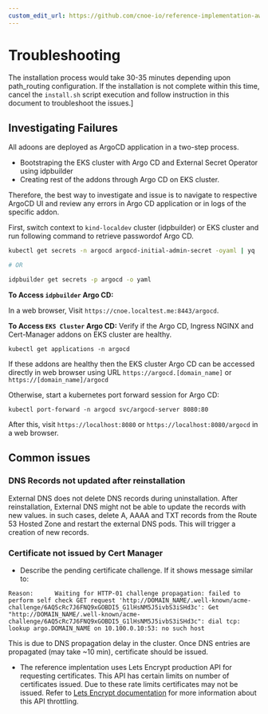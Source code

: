 ```yaml
---
custom_edit_url: https://github.com/cnoe-io/reference-implementation-aws/blob/main/docs/troubleshooting.md
---
```



# Troubleshooting
The installation process would take 30-35 minutes depending upon path_routing configuration. If the installation is not complete within this time, cancel the `install.sh` script execution and follow instruction in this document to troubleshoot the issues.]

## Investigating Failures
All adoons are deployed as ArgoCD application in a two-step process. 
+ Bootstraping the EKS cluster with Argo CD and External Secret Operator using idpbuilder
+ Creating rest of the addons through Argo CD on EKS cluster.

Therefore, the best way to investigate and issue is to navigate to respective ArgoCD UI and review any errors in Argo CD application or in logs of the specific addon.

First, switch context to `kind-localdev` cluster (idpbuilder) or EKS cluster and run following command to retrieve passwordof Argo CD.

```bash
kubectl get secrets -n argocd argocd-initial-admin-secret -oyaml | yq '.data.password' | base64 -d

# OR

idpbuilder get secrets -p argocd -o yaml
``` 

**To Access **`idpbuilder`** Argo CD:**

In a web browser, Visit `https://cnoe.localtest.me:8443/argocd`.

**To Access **`EKS Cluster`** Argo CD:**
Verify if the Argo CD, Ingress NGINX and Cert-Manager addons on EKS cluster are healthy.

```
kubectl get applications -n argocd
```

If these addons are healthy then the EKS cluster Argo CD can be accessed directly in web browser using URL `https://argocd.[domain_name]` or `https://[domain_name]/argocd`

Otherwise, start a kubernetes port forward session for Argo CD:

```
kubectl port-forward -n argocd svc/argocd-server 8080:80
```
After this, visit `https://localhost:8080` or `https://localhost:8080/argocd` in a web browser.


## Common issues

### DNS Records not updated after reinstallation
External DNS does not delete DNS records during uninstallation. After reinstallation, External DNS might not be able to update the records with new values. in such cases, delete A, AAAA and TXT records from the Route 53 Hosted Zone and restart the external DNS pods. This will trigger a creation of new records. 

### Certificate not issued by Cert Manager
+ Describe the pending certificate challenge. If it shows message similar to:

```
Reason:      Waiting for HTTP-01 challenge propagation: failed to perform self check GET request 'http://DOMAIN_NAME/.well-known/acme-challenge/6AQ5cRc7J6FNQ9xGOBDI5_G1lHsNM5J5ivbS3iSHd3c': Get "http://DOMAIN_NAME/.well-known/acme-challenge/6AQ5cRc7J6FNQ9xGOBDI5_G1lHsNM5J5ivbS3iSHd3c": dial tcp: lookup argo.DOMAIN_NAME on 10.100.0.10:53: no such host
```
This is due to DNS propagation delay in the cluster. Once DNS entries are propagated (may take ~10 min), certificate should be issued.

+ The reference implentation uses Lets Encrypt production API for requesting certificates. This API has certain limits on number of certificates issued. Due to these rate limits certificates may not be issued. Refer to [Lets Encrypt documentation](https://letsencrypt.org/docs/rate-limits/) for more information about this API throttling.
